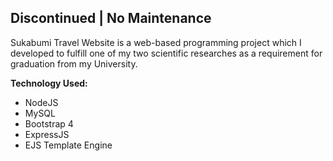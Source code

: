 ## Discontinued | No Maintenance

Sukabumi Travel Website is a web-based programming project which I developed to fulfill one of my two scientific researches as a requirement for graduation from my University.

**Technology Used:**
* NodeJS
* MySQL
* Bootstrap 4
* ExpressJS
* EJS Template Engine
